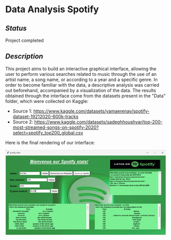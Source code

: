 # Data Analysis Spotify
## *Status*
Project completed
## *Description*
This project aims to build an interactive graphical interface, allowing the user to perform various searches related to music through the use of an artist name, a song name, or according to a year and a specific genre.
In order to become familiar with the data, a descriptive analysis was carried out beforehand, accompanied by a visualization of the data.
The results obtained through the interface come from the datasets present in the "Data" folder, which were collected on Kaggle:
- Source 1: https://www.kaggle.com/datasets/yamaerenay/spotify-dataset-19212020-600k-tracks
- Source 2: https://www.kaggle.com/datasets/sadeghhoushyar/top-200-most-streamed-songs-on-spotify-2020?select=spotify_top200_global.csv

Here is the final rendering of our interface:

![Interface graphique](https://github.com/BriceSop/Spotify_Python/blob/master/Interface.png)
